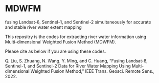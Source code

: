 # MDWFM
fusing Landsat-8, Sentinel-1, and Sentinel-2 simultaneously for accurate and stable river water extent mapping

This repositry is the codes for extracting river water information using Multi-dimensional Weighted Fusion Method (MDWFM).

Please cite as below if you are using these codes.

Q. Liu, S. Zhuang, N. Wang, Y. Ming, and C. Huang, “Fusing Landsat-8, Sentinel-1, and Sentinel-2 Data for River Water Mapping Using Multi-dimensional Weighted Fusion Method,” IEEE Trans. Geosci. Remote Sens., 2022.
